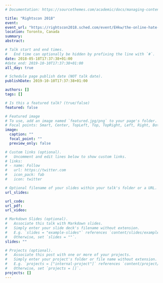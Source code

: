 ```yaml
---
# Documentation: https://sourcethemes.com/academic/docs/managing-content/

title: "Rightscon 2018"
event:
event_url: "https://rightscon2018.sched.com/event/EHkw/the-online-hate-index-using-ai-to-create-community-based-definitions-of-hate-speech" 
location: Toronto, Canada
summary:
abstract:

# Talk start and end times.
#   End time can optionally be hidden by prefixing the line with `#`.
date: 2018-05-18T17:37:38+01:00
#date_end: 2019-10-10T17:37:38+01:00
all_day: true

# Schedule page publish date (NOT talk date).
publishDate: 2019-10-10T17:37:38+01:00

authors: []
tags: []

# Is this a featured talk? (true/false)
featured: false

# Featured image
# To use, add an image named `featured.jpg/png` to your page's folder. 
# Focal points: Smart, Center, TopLeft, Top, TopRight, Left, Right, BottomLeft, Bottom, BottomRight.
image:
  caption: ""
  focal_point: ""
  preview_only: false

# Custom links (optional).
#   Uncomment and edit lines below to show custom links.
# links:
# - name: Follow
#   url: https://twitter.com
#   icon_pack: fab
#   icon: twitter

# Optional filename of your slides within your talk's folder or a URL.
url_slides:

url_code:
url_pdf:
url_video:

# Markdown Slides (optional).
#   Associate this talk with Markdown slides.
#   Simply enter your slide deck's filename without extension.
#   E.g. `slides = "example-slides"` references `content/slides/example-slides.md`.
#   Otherwise, set `slides = ""`.
slides: ""

# Projects (optional).
#   Associate this post with one or more of your projects.
#   Simply enter your project's folder or file name without extension.
#   E.g. `projects = ["internal-project"]` references `content/project/deep-learning/index.md`.
#   Otherwise, set `projects = []`.
projects: []
---
```

